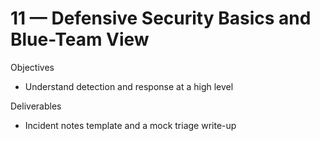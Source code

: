# 11 — Defensive Security Basics and Blue-Team View

Objectives
- Understand detection and response at a high level

Deliverables
- Incident notes template and a mock triage write-up
